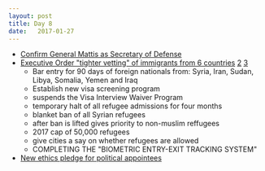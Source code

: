 ```yaml
---
layout: post
title: Day 8
date:   2017-01-27
---
```


* [Confirm General Mattis as Secretary of Defense](https://twitter.com/realDonaldTrump/status/825101272982355968)
* [Executive Order "tighter vetting" of immigrants from 6 countries](https://mobile.nytimes.com/2017/01/28/us/refugees-detained-at-us-airports-prompting-legal-challenges-to-trumps-immigration-order.html?smid=tw-share&referer=https://t.co/7yxaGX6fvL)
  [2](http://www.reuters.com/article/us-usa-trump-vetting-idUSKBN15B2E7?il=0)
  [3](http://www.reuters.com/article/us-usa-trump-refugees-factbox-idUSKBN15C052?il=0)
  * Bar entry for 90 days of foreign nationals from: Syria, Iran, Sudan, Libya, Somalia, Yemen and Iraq
  * Establish new visa screening program
  * suspends the Visa Interview Waiver Program 
  * temporary halt of all refugee admissions for four months
  * blanket ban of all Syrian refugees
  * after ban is lifted gives priority to non-muslim reffugees 
  * 2017 cap of 50,000 refugees
  * give cities a say on whether refugees are allowed
  * COMPLETING THE "BIOMETRIC ENTRY-EXIT TRACKING SYSTEM"
* [New ethics pledge for political appointees](https://www.whitehouse.gov/the-press-office/2017/01/28/executive-order-ethics-commitments-executive-branch-appointees)
